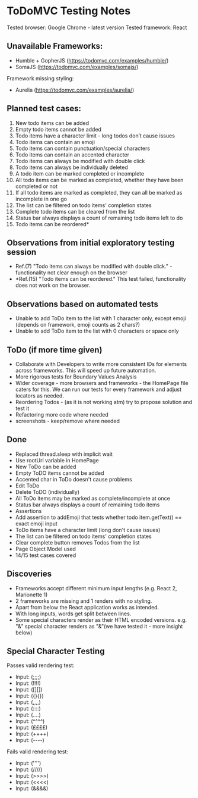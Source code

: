 # ToDoMVC Testing Notes

Tested browser: Google Chrome - latest version
Tested framework: React

## Unavailable Frameworks:
- Humble + GopherJS (https://todomvc.com/examples/humble/)
- SomaJS (https://todomvc.com/examples/somajs/)

Framework missing styling:
- Aurelia (https://todomvc.com/examples/aurelia/)

## Planned test cases:
1. New todo items can be added
2. Empty todo items cannot be added
3. Todo items have a character limit - long todos don’t cause issues
4. Todo items can contain an emoji
5. Todo items can contain punctuation/special characters
6. Todo items can contain an accented character
7. Todo items can always be modified with double click
8. Todo items can always be individually deleted
9. A todo item can be marked completed or incomplete
10. All todo items can be marked as completed, whether they have been completed or not
11. If all todo items are marked as completed, they can all be marked as incomplete in one go
12. The list can be filtered on todo items' completion states
13. Complete todo items can be cleared from the list
14. Status bar always displays a count of remaining todo items left to do
15. Todo items can be reordered*

## Observations from initial exploratory testing session
- Ref.(7) "Todo items can always be modified with double click." - functionality not clear enough on the browser
- *Ref.(15) "Todo items can be reordered." This test failed, functionality does not work on the browser.

## Observations based on automated tests

- Unable to add ToDo item to the list with 1 character only, except emoji (depends on framework, emoji counts as 2 chars?)
- Unable to add ToDo item to the list with 0 characters or space only


## ToDo (if more time given)
- Collaborate with Developers to write more consistent IDs for elements across frameworks. This will speed up future automation.
- More rigorous tests for Boundary Values Analysis
- Wider coverage - more browsers and frameworks - the HomePage file caters for this. We can run our tests for every framework
  and adjust locators as needed.
- Reordering Todos - (as it is not working atm) try to propose solution and test it
- Refactoring more code where needed
- screenshots - keep/remove where needed

## Done
- Replaced thread.sleep with implicit wait
- Use rootUrl variable in HomePage
- New ToDo can be added
- Empty ToDO items cannot be added
- Accented char in ToDo doesn't cause problems
- Edit ToDo
- Delete ToDO (individually)
- All ToDo items may be marked as complete/incomplete at once
- Status bar always displays a count of remaining todo items
- Assertions
- Add assertion to addEmoji that tests whether todo item.getText() == exact emoji input
- ToDo items have a character limit (long don't cause issues)
- The list can be filtered on todo items' completion states
- Clear complete button removes Todos from the list
- Page Object Model used
- 14/15 test cases covered

## Discoveries
- Frameworks accept different minimum input lengths (e.g. React 2, Marionette 1)
- 2 frameworks are missing and 1 renders with no styling. 
- Apart from below the React application works as intended.
- With long inputs, words get split between lines.
- Some special characters render as their HTML encoded versions. e.g. "&" special character renders as "&amp;"(we have tested it -
  more insight below)

## Special Character Testing
Passes valid rendering test:
- Input: (;;;;)
- Input: (!!!!)
- Input: ([][])
- Input: ({}{})
- Input: (,,,,)
- Input: (::::)
- Input: (....)
- Input: (^^^^)
- Input: (££££)
- Input: (++++)
- Input: (----)

Fails valid rendering test:
- Input: ('''')
- Input: (////)
- Input: (>>>>)
- Input: (<<<<)
- Input: (&&&&)

